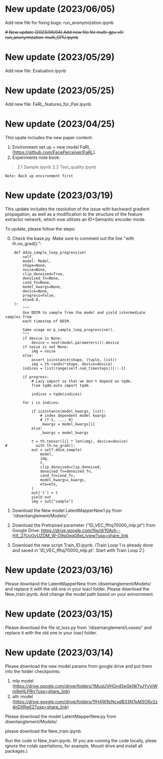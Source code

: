 



# New update (2023/06/05)
Add new file for fixing bugs: run_anonymization.ipynb

<del> # New update (2023/06/04) </del>
<del> Add new file for multi-gpu v0: run_anonymization-multi_GPU.ipynb <del>

# New update (2023/05/29)
Add new file: Evaluation.ipynb

# New update (2023/05/25)
Add new file: FaRL_features_for_Pair.ipynb

# New update (2023/04/25)

This upate includes the new paper content:
1.  Environment set up + new model FaRL [https://github.com/FacePerceiver/FaRL].
2.  Experiments note book:
> 2.1 Sample.ipynb
> 2.2 Test_quality.ipynb

`Note: Back up environment first`


# New update (2023/03/19)

This update includes the resolution of the issue with backward gradient propagation, as well as a modification to the structure of the feature extractor network, which now utilizes an ID+Semantic encoder mode.

To update, please follow the steps:

0. Check the base.py. Make sure to comment out the line "with th.no_grad():":

```
    def ddim_sample_loop_progressive(
        self,
        model: Model,
        shape=None,
        noise=None,
        clip_denoised=True,
        denoised_fn=None,
        cond_fn=None,
        model_kwargs=None,
        device=None,
        progress=False,
        eta=0.0,
    ):
        """
        Use DDIM to sample from the model and yield intermediate samples from
        each timestep of DDIM.

        Same usage as p_sample_loop_progressive().
        """
        if device is None:
            device = next(model.parameters()).device
        if noise is not None:
            img = noise
        else:
            assert isinstance(shape, (tuple, list))
            img = th.randn(*shape, device=device)
        indices = list(range(self.num_timesteps))[::-1]

        if progress:
            # Lazy import so that we don't depend on tqdm.
            from tqdm.auto import tqdm

            indices = tqdm(indices)

        for i in indices:

            if isinstance(model_kwargs, list):
                # index dependent model kwargs
                # (T-1, ..., 0)
                _kwargs = model_kwargs[i]
            else:
                _kwargs = model_kwargs

            t = th.tensor([i] * len(img), device=device)
#             with th.no_grad():
            out = self.ddim_sample(
                model,
                img,
                t,
                clip_denoised=clip_denoised,
                denoised_fn=denoised_fn,
                cond_fn=cond_fn,
                model_kwargs=_kwargs,
                eta=eta,
            )
            out['t'] = t
            yield out
            img = out["sample"]

```

1. Download the New model LatentMapperNew1.py from '/disentanglement/Models/'.

2. Download the Pretrained parameter ("ID_VEC_ffhq70000_mlp.pt") from Google Drive: https://drive.google.com/file/d/10Ayh--HX_27UvOyUZDM_W-O9p0eqG6eL/view?usp=share_link

3. Download the new script Train_ID.ipynb. (Train Loop 1 is already done and saved in 'ID_VEC_ffhq70000_mlp.pt'. Start with Train Loop 2.)

# New update (2023/03/16)

Please downlaod the LatentMapperNew from /disentanglement/Models/ and replace it with the old one in your loacl folder.
Please download the New_train.ipynb. And change the model path based on your enivornment.

# New update (2023/03/15)

Please download the file id_loss.py from '/disentanglement/Losses/' and replace it with the old one in your loacl folder.

# New update (2023/03/14)

Please download the new model params from google drive and put them into the folder checkpoints:
1. mlp model (https://drive.google.com/drive/folders/1MugUVHGn45eGklW7vJYvVjWm9eHLPRrr?usp=share_link)
2. attr model (https://drive.google.com/drive/folders/1fH4W9zNcxdB33N7pM3ORy2z4nDIIRwE2?usp=share_link)

Please download the model LatentMapperNew.py from disentanglement/Models/.

please download the New_train.ipynb.

Run the code in New_train.ipynb. (If you are running the code locally, pleae ignore the colab opertations, for example, Mount drive and install all packages.)

